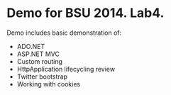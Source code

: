 Demo for BSU 2014. Lab4.
==

Demo includes basic demonstration of:
* ADO.NET
* ASP.NET MVC
* Custom routing
* HttpApplication lifecycling review
* Twitter bootstrap
* Working with cookies
